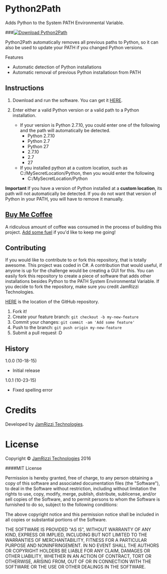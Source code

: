 # Python2Path

Adds Python to the System PATH Environmental Variable.

###[![Download Python2Path](https://jamrizzi.com/wp-content/uploads/2015/10/orange_download_button.png)](//jamrizzi.com/market/python2path/)

Python2Path automatically removes all previous paths to Python, so it can also be used to update your PATH if you changed Python versions.

Features
* Automatic detection of Python installations
* Automatic removal of previous Python installatiosn from PATH


## Instructions

1. Download and run the software.  You can get it [HERE](//jamrizzi.com/market/python2path/).

2. Enter either a valid Python version or a valid path to a Python installation.
	* If your version is Python 2.7.10, you could enter one of the following and the path will automatically be detected.
		* Python 2.7.10
		* Python 2.7
		* Python 27
		* 2.7.10
		* 2.7
		* 27
	* If you installed python at a custom location, such as C:/MySecretLocation/Python, then you would enter the following
		* C:/MySecretLocation/Python

**Important**
If you have a version of Python installed at a __custom location__, its path will not automatically be detected.  If you do not want that version of Python in your PATH, you will have to remove it manually.


## [Buy Me Coffee](//jamrizzi.com/buy-me-coffee)

A ridiculous amount of coffee was consumed in the process of building this project.  [Add some fuel](//jamrizzi.com/buy-me-coffee) if you'd like to keep me going!


## Contributing

If you would like to contribute to or fork this repository, that is totally awesome. This project was coded in C#. A contribution that would useful, if anyone is up for the challenge would be creating a GUI for this. You can easily fork this repository to create a piece of software that adds other installations besides Python to the PATH System Environmental Variable. If you decide to fork the repository, make sure you credit JamRizzi Technologies.

[HERE](https://github.com/jamrizzi/python2path) is the location of the GitHub repository.

1. Fork it!
2. Create your feature branch: `git checkout -b my-new-feature`
3. Commit your changes: `git commit -am 'Add some feature'`
4. Push to the branch: `git push origin my-new-feature`
5. Submit a pull request :D


## History
1.0.0 (10-18-15)
* Initial release

1.0.1 (10-23-15)
* Fixed spelling error


# Credits

Developed by [JamRizzi Technologies](http://jamrizzi.com).


# License

Copyright © [JamRizzi Technologies](http://jamrizzi.com) 2016

####MIT License

Permission is hereby granted, free of charge, to any person obtaining a copy of this software and associated documentation files (the "Software"), to deal in the Software without restriction, including without limitation the rights to use, copy, modify, merge, publish, distribute, sublicense, and/or sell copies of the Software, and to permit persons to whom the Software is furnished to do so, subject to the following conditions:

The above copyright notice and this permission notice shall be included in all copies or substantial portions of the Software.

THE SOFTWARE IS PROVIDED "AS IS", WITHOUT WARRANTY OF ANY KIND, EXPRESS OR IMPLIED, INCLUDING BUT NOT LIMITED TO THE WARRANTIES OF MERCHANTABILITY, FITNESS FOR A PARTICULAR PURPOSE AND NONINFRINGEMENT. IN NO EVENT SHALL THE AUTHORS OR COPYRIGHT HOLDERS BE LIABLE FOR ANY CLAIM, DAMAGES OR OTHER LIABILITY, WHETHER IN AN ACTION OF CONTRACT, TORT OR OTHERWISE, ARISING FROM, OUT OF OR IN CONNECTION WITH THE SOFTWARE OR THE USE OR OTHER DEALINGS IN THE SOFTWARE. 
